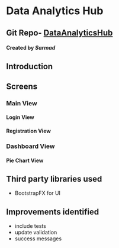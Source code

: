 # Data Analytics Hub
## Git Repo- [DataAnalyticsHub](https://github.com/Sam6wani/DataAnalyticsHub.git )
#### Created by _Sarmad_

## Introduction


## Screens
### Main View

#### Login View

#### Registration View

### Dashboard View

#### Pie Chart View

## Third party libraries used

- BootstrapFX for UI

## Improvements identified
- include tests
- update validation
- success messages